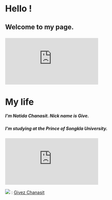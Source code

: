# Hello !
## Welcome to my page.
### ![](https://www.facebook.com/photo.php?fbid=841542039189519&set=a.160543220622741.36916.100000011938567&type=1&theater)

# My life

##### I'm Natida Chanasit. Nick name is Give.
##### I'm studying at the Prince of Songkla University.

![](https://www.facebook.com/photo.php?fbid=841065752570481&set=a.160543220622741.36916.100000011938567&type=1&theater)

![](http://icons.iconarchive.com/icons/sicons/basic-round-social/48/facebook-icon.png) : [Givez Chanasit](https://https://www.facebook.com/gift.zFacenet)
